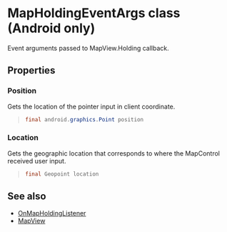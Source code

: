 
# MapHoldingEventArgs class (Android only)

Event arguments passed to MapView.Holding callback.

## Properties

### Position

Gets the location of the pointer input in client coordinate.

>```java
> final android.graphics.Point position
>```

### Location

Gets the geographic location that corresponds to where the MapControl received user input.

>```java
> final Geopoint location
> ```

## See also

* [OnMapHoldingListener](OnMapHoldingListener-interface.md)
* [MapView](../MapView-class.md)
